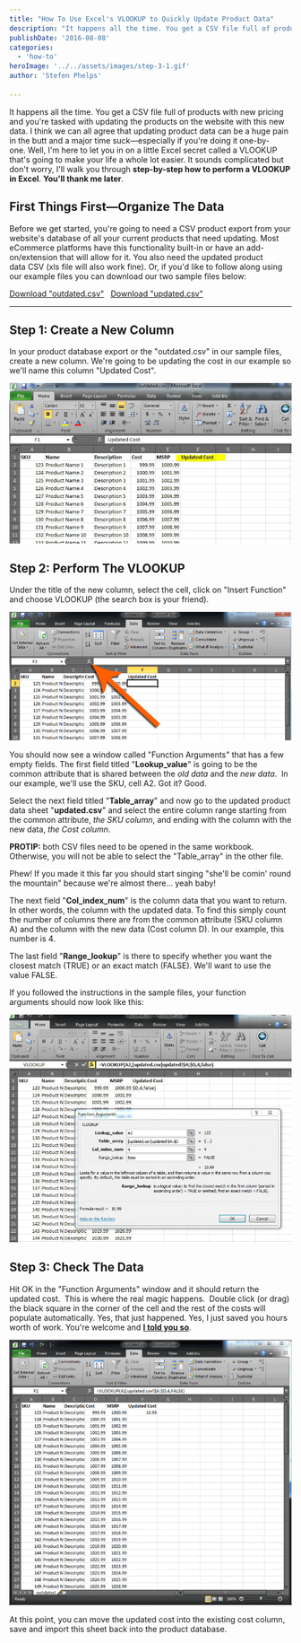 ```yaml
---
title: "How To Use Excel's VLOOKUP to Quickly Update Product Data"
description: "It happens all the time. You get a CSV file full of products with new pricing and you're tasked with updating the products on the website with this new data. I think we can all agree that updating product data can be a huge pain in the butt and a major"
publishDate: '2016-08-08'
categories:
  - 'how-to'
heroImage: '../../assets/images/step-3-1.gif'
author: 'Stefen Phelps'

---
```


It happens all the time. You get a CSV file full of products with new pricing and you're tasked with updating the products on the website with this new data. I think we can all agree that updating product data can be a huge pain in the butt and a major time suck—especially if you're doing it one-by-one. Well, I'm here to let you in on a little Excel secret called a VLOOKUP that's going to make your life a whole lot easier. It sounds complicated but don't worry, I'll walk you through **step-by-step how to perform a VLOOKUP in Excel**. **You'll thank me later**.

## First Things First—Organize The Data

Before we get started, you're going to need a CSV product export from your website's database of all your current products that need updating. Most eCommerce platforms have this functionality built-in or have an add-on/extension that will allow for it. You also need the updated product data CSV (xls file will also work fine). Or, if you'd like to follow along using our example files you can download our two sample files below:

[Download "outdated.csv"](https://cdn2.hubspot.net/hubfs/2049201/Documents/outdated.csv?t=1496938110509)   [Download "updated.csv"](https://cdn2.hubspot.net/hubfs/2049201/Documents/updated.csv?t=1496938110509)

---

## Step 1: **Create a New Column**

In your product database export or the "outdated.csv" in our sample files, create a new column. We're going to be updating the cost in our example so we'll name this column "Updated Cost".

![step 1](../../assets/images/step-1-column.webp)

## Step 2: **Perform The VLOOKUP**

Under the title of the new column, select the cell, click on "Insert Function" and choose VLOOKUP (the search box is your friend).

![step 2](../../assets/images/step-1.5.png)

You should now see a window called "Function Arguments" that has a few empty fields. The first field titled "**Lookup_value**" is going to be the common attribute that is shared between the *old data* and the *new data*.  In our example, we'll use the SKU, cell A2. Got it? Good.

Select the next field titled "**Table_array**" and now go to the updated product data sheet "**updated.csv**" and select the entire column range starting from the common attribute, *the SKU column*, and ending with the column with the new data, *the Cost column*.

**PROTIP:** both CSV files need to be opened in the same workbook. Otherwise, you will not be able to select the "Table_array" in the other file.

Phew! If you made it this far you should start singing "she'll be comin' round the mountain" because we're almost there... yeah baby!

The next field "**Col_index_num**" is the column data that you want to return. In other words, the column with the updated data. To find this simply count the number of columns there are from the common attribute (SKU column A) and the column with the new data (Cost column D). In our example, this number is 4.

The last field "**Range_lookup**" is there to specify whether you want the closest match (TRUE) or an exact match (FALSE). We'll want to use the value FALSE.

If you followed the instructions in the sample files, your function arguments should now look like this:

![step 2](../../assets/images/step-2.webp)

## Step 3: **Check The Data**

Hit OK in the "Function Arguments" window and it should return the updated cost.  This is where the real magic happens.  Double click (or drag) the black square in the corner of the cell and the rest of the costs will populate automatically. Yes, that just happened. Yes, I just saved you hours worth of work. You're welcome and **[I told you so](#thank-you-stefen)**.

![step 3](../../assets/images/step-3-1.gif)

At this point, you can move the updated cost into the existing cost column, save and import this sheet back into the product database.
